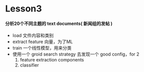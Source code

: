 # Lesson3

#### 分析20个不同主题的 text documents( 新闻组的发帖 )
- load 文件内容和类别
- extract feature 向量，为了ML
- train 一个线性模型，用来分类
- 使用一个 groid search strategy 去发现一个 good config，for 2
    1. feature extraction components
    2. classifier
